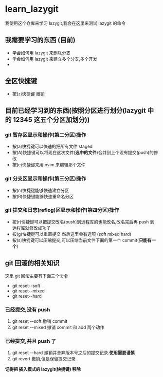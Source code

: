 # learn_lazygit

我使用这个仓库来学习 lazygit,我会在这里来测试 lazygit 的命令

## 我需要学习的东西 (目前)

- 学会如何用 lazygit 来删除分支
- 学会如何用 lazygit 来建立多个分支,多个开发
-

## 全区快捷键

- 按(z)快捷键 撤销

## 目前已经学习到的东西(按照分区进行划分(lazygit 中的 12345 这五个分区加划分))

### git 暂存区显示和操作(第二分区)操作

- 按(a)快捷键可以快速的把所有文件 staged
- 按(A)快捷键可以将现在这次文件(**选中的文件**)合并到上个没有提交(push)的修改
- 按(e)快捷键来用 nvim 来编辑那个文件

### git 分支区显示和操作(第三分区)操作

- 按(n)快捷键能够快速建立分区
- 按(R)快捷键能够快速重命名分区

### git 提交和日志(reflog)区显示和操作(第四分区)操作

- 按(r)快捷键可以把提交改名(push)到远程库的也能改名,改名完后再 push 到远程库就修改成功了
- 按(g)快捷键可以重置提交 然后这里会有选项 (soft mixed hard)
- 按(s)快捷键可以压缩提交,可以压缩当前文件下面的第一个 commit(**只能有一个**)

## git 回滚的相关知识

这里 git 回滚主要有下面三个命令

- git reset--soft
- git reset--mixed
- git reset--hard

### 已经提交,没有 push

1. git reset --soft 撤销 commit
2. git reset --mixed 撤销 commit 和 add 两个动作

### 已经提交,并且 push 了

1. git reset --hard 撤销并舍弃版本号之后的提交记录.**使用需要谨慎**
2. git revert 撤销,但是保留提交记录

**记得把 插入模式的 lazygit(快捷键) 移除**
